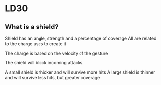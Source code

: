 LD30
====

What is a shield?
-----------------

Shield has an angle, strength and a percentage of coverage
All are related to the charge uses to create it

The charge is based on the velocity of the gesture

The shield will block incoming attacks.

A small shield is thicker and will survive more hits
A large shield is thinner and will survive less hits, but greater coverage